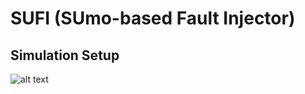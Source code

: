 #                                **SUFI (SUmo-based Fault Injector)**

## Simulation Setup

![alt text](SUFI.png)
